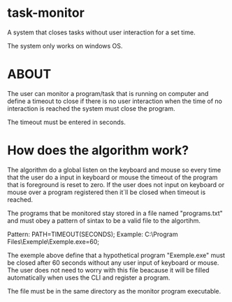 # task-monitor
A system that closes tasks without user interaction for a set time.

The system only works on windows OS.

# ABOUT
The user can monitor a program/task that is running on computer and define a timeout to close if there is no user interaction
when the time of no interaction is reached the system must close the program.

The timeout must be entered in seconds.

# How does the algorithm work?
The algorithm do a global listen on the keyboard and mouse so every time that the user do a input in keyboard or mouse the timeout of the program
that is foreground is reset to zero. If the user does not input on keyboard or mouse over a program registered then it´ll be closed when timeout is reached.

The programs that be monitored stay stored in a file named "programs.txt" and must obey a pattern of sintax to be a valid file to the algortihm.

Pattern: PATH=TIMEOUT(SECONDS);
Example: C:\Program Files\Exemple\Exemple.exe=60;

The exemple above define that a hypothetical program "Exemple.exe" must be closed after 60 seconds without any user input of keyboard or mouse.
The user does not need to worry with this file beacause it will be filled automatically when uses the CLI and register a program.

The file must be in the same directory as the monitor program executable.